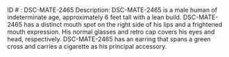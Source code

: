 ID # : DSC-MATE-2465
Description: DSC-MATE-2465 is a male human of indeterminate age, approximately 6 feet tall with a lean build. DSC-MATE-2465 has a distinct mouth spot on the right side of his lips and a frightened mouth expression. His normal glasses and retro cap covers his eyes and head, respectively. DSC-MATE-2465 has an earring that spans a green cross and carries a cigarette as his principal accessory.